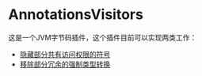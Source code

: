 # AnnotationsVisitors

这是一个JVM字节码插件，这个插件目前可以实现两类工作：

- [隐藏部分共有访问权限的符号](docs/plugin-hide.md)
- [移除部分冗余的强制类型转换](docs/plugin-uncheckcast.md)
